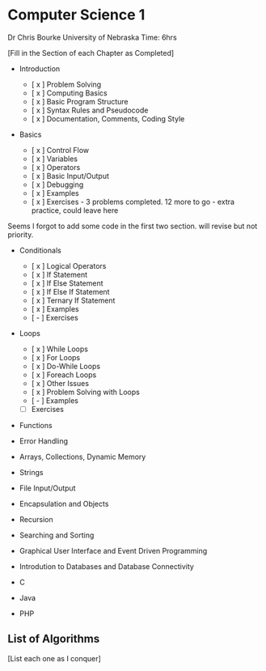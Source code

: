 # Computer Science 1
Dr Chris Bourke
University of Nebraska
Time: 6hrs

[Fill in the Section of each Chapter as Completed]
<!-- Each Chapter should be one Big Notebook each -->
- Introduction
    - [ x ] Problem Solving
    - [ x ] Computing Basics
    - [ x ] Basic Program Structure
    - [ x ] Syntax Rules and Pseudocode
    - [ x ] Documentation, Comments, Coding Style
    
- Basics
    - [ x ] Control Flow
    - [ x ] Variables
    - [ x ] Operators
    - [ x ] Basic Input/Output
    - [ x ] Debugging
    - [ x ] Examples 
    - [ x ] Exercises
            - 3 problems completed. 12 more to go
            - extra practice, could leave here

Seems I forgot to add some code in the first two section. 
will revise but not priority.

- Conditionals
    - [ x ] Logical Operators
    - [ x ] If Statement
    - [ x ] If Else Statement
    - [ x ] If Else If Statement
    - [ x ] Ternary If Statement
    - [ x ] Examples
    - [ - ] Exercises
    
- Loops
    - [ x ] While Loops
    - [ x ] For Loops
    - [ x ] Do-While Loops
    - [ x ] Foreach Loops
    - [ x ] Other Issues
    - [ x ] Problem Solving with Loops
    - [ - ] Examples
    - [  ] Exercises

- Functions
- Error Handling
- Arrays, Collections, Dynamic Memory
- Strings
- File Input/Output
- Encapsulation and Objects
- Recursion
- Searching and Sorting
- Graphical User Interface and Event Driven Programming
- Introdution to Databases and Database Connectivity

- C
- Java
- PHP

## List of Algorithms

[List each one as I conquer]
